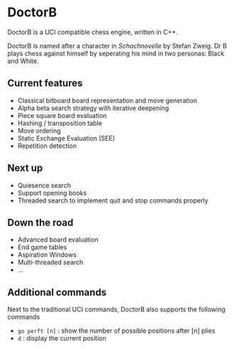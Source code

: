 # DoctorB

DoctorB is a UCI compatible chess engine, written in C++.

DoctorB is named after a character in *Schachnovelle* by Stefan Zweig. Dr B plays chess against himself by seperating his mind in two personas: Black and White.

## Current features
* Classical bitboard board representation and move generation
* Alpha beta search strategy with iterative deepening
* Piece square board evaluation
* Hashing / transposition table
* Move ordering
* Static Exchange Evaluation (SEE)
* Repetition detection

## Next up
* Quiesence search
* Support opening books
* Threaded search to implement quit and stop commands properly

## Down the road
* Advanced board evaluation
* End game tables
* Aspiration Windows
* Multi-threaded search
* ...

## Additional commands
Next to the traditional UCI commands, DoctorB also supports the following commands
* `go perft [n]` : show the number of possible positions after [n] plies
* `d` : display the current position


